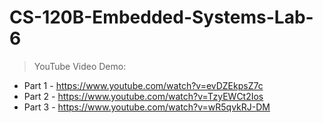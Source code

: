 # CS-120B-Embedded-Systems-Lab-6
> YouTube Video Demo: 
  * Part 1 - https://www.youtube.com/watch?v=evDZEkpsZ7c
  * Part 2 - https://www.youtube.com/watch?v=TzyEWCt2Ios
  * Part 3 - https://www.youtube.com/watch?v=wR5qvkRJ-DM
